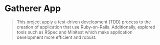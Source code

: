 # Gatherer App

> This project apply a test-driven development (TDD) process to the 
> creation of application that use Ruby-on-Rails. Additionally, 
> explored tools such as RSpec and Minitest which make application 
> development more efficient and robust.